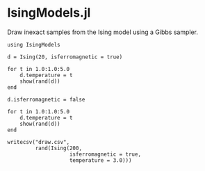 IsingModels.jl
==============

Draw inexact samples from the Ising model using a Gibbs sampler.

	using IsingModels

	d = Ising(20, isferromagnetic = true)

	for t in 1.0:1.0:5.0
	    d.temperature = t
	    show(rand(d))
	end

	d.isferromagnetic = false

	for t in 1.0:1.0:5.0
	    d.temperature = t
	    show(rand(d))
	end

	writecsv("draw.csv",
	         rand(Ising(200,
	                    isferromagnetic = true,
	                    temperature = 3.0)))
